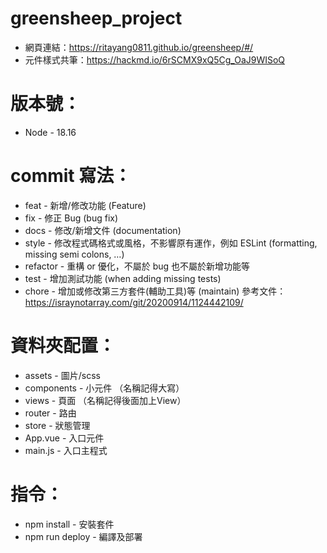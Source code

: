 # greensheep_project

- 網頁連結：https://ritayang0811.github.io/greensheep/#/
- 元件樣式共筆：https://hackmd.io/6rSCMX9xQ5Cg_OaJ9WISoQ

# 版本號：

- Node - 18.16

# commit 寫法：

- feat - 新增/修改功能 (Feature)
- fix - 修正 Bug (bug fix)
- docs - 修改/新增文件 (documentation)
- style - 修改程式碼格式或風格，不影響原有運作，例如 ESLint (formatting, missing semi colons, …)
- refactor - 重構 or 優化，不屬於 bug 也不屬於新增功能等
- test - 增加測試功能 (when adding missing tests)
- chore - 增加或修改第三方套件(輔助工具)等 (maintain)
  參考文件：https://israynotarray.com/git/20200914/1124442109/

# 資料夾配置：

- assets - 圖片/scss
- components - 小元件 （名稱記得大寫）
- views - 頁面 （名稱記得後面加上View）
- router - 路由
- store - 狀態管理
- App.vue - 入口元件
- main.js - 入口主程式

# 指令：

- npm install - 安裝套件
- npm run deploy - 編譯及部署
